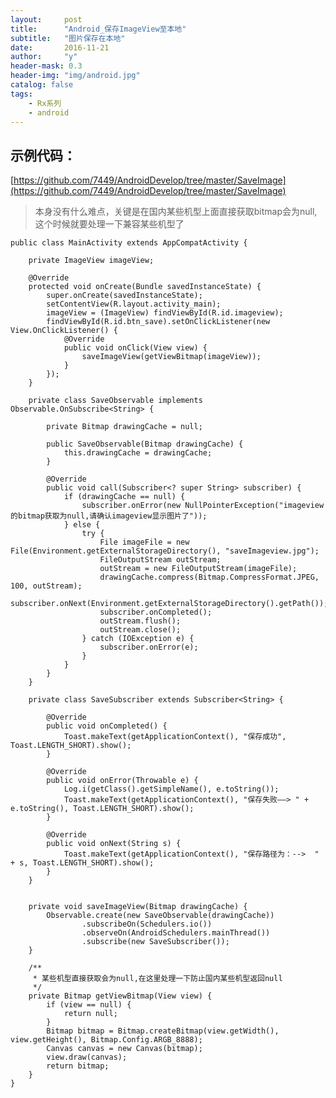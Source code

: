 ```yaml
---
layout:     post
title:      "Android_保存ImageView至本地"
subtitle:   "图片保存在本地"
date:       2016-11-21
author:     "y"
header-mask: 0.3
header-img: "img/android.jpg"
catalog: false
tags:
    - Rx系列
    - android
---
```




## 示例代码：

[https://github.com/7449/AndroidDevelop/tree/master/SaveImage](https://github.com/7449/AndroidDevelop/tree/master/SaveImage)

>本身没有什么难点，关键是在国内某些机型上面直接获取bitmap会为null,这个时候就要处理一下兼容某些机型了


	public class MainActivity extends AppCompatActivity {
	
	    private ImageView imageView;
	
	    @Override
	    protected void onCreate(Bundle savedInstanceState) {
	        super.onCreate(savedInstanceState);
	        setContentView(R.layout.activity_main);
	        imageView = (ImageView) findViewById(R.id.imageview);
	        findViewById(R.id.btn_save).setOnClickListener(new View.OnClickListener() {
	            @Override
	            public void onClick(View view) {
	                saveImageView(getViewBitmap(imageView));
	            }
	        });
	    }
	
	    private class SaveObservable implements Observable.OnSubscribe<String> {
	
	        private Bitmap drawingCache = null;
	
	        public SaveObservable(Bitmap drawingCache) {
	            this.drawingCache = drawingCache;
	        }
	
	        @Override
	        public void call(Subscriber<? super String> subscriber) {
	            if (drawingCache == null) {
	                subscriber.onError(new NullPointerException("imageview的bitmap获取为null,请确认imageview显示图片了"));
	            } else {
	                try {
	                    File imageFile = new File(Environment.getExternalStorageDirectory(), "saveImageview.jpg");
	                    FileOutputStream outStream;
	                    outStream = new FileOutputStream(imageFile);
	                    drawingCache.compress(Bitmap.CompressFormat.JPEG, 100, outStream);
	                    subscriber.onNext(Environment.getExternalStorageDirectory().getPath());
	                    subscriber.onCompleted();
	                    outStream.flush();
	                    outStream.close();
	                } catch (IOException e) {
	                    subscriber.onError(e);
	                }
	            }
	        }
	    }
	
	    private class SaveSubscriber extends Subscriber<String> {
	
	        @Override
	        public void onCompleted() {
	            Toast.makeText(getApplicationContext(), "保存成功", Toast.LENGTH_SHORT).show();
	        }
	
	        @Override
	        public void onError(Throwable e) {
	            Log.i(getClass().getSimpleName(), e.toString());
	            Toast.makeText(getApplicationContext(), "保存失败——> " + e.toString(), Toast.LENGTH_SHORT).show();
	        }
	
	        @Override
	        public void onNext(String s) {
	            Toast.makeText(getApplicationContext(), "保存路径为：-->  " + s, Toast.LENGTH_SHORT).show();
	        }
	    }
	
	
	    private void saveImageView(Bitmap drawingCache) {
	        Observable.create(new SaveObservable(drawingCache))
	                .subscribeOn(Schedulers.io())
	                .observeOn(AndroidSchedulers.mainThread())
	                .subscribe(new SaveSubscriber());
	    }
	
	    /**
	     * 某些机型直接获取会为null,在这里处理一下防止国内某些机型返回null
	     */
	    private Bitmap getViewBitmap(View view) {
	        if (view == null) {
	            return null;
	        }
	        Bitmap bitmap = Bitmap.createBitmap(view.getWidth(), view.getHeight(), Bitmap.Config.ARGB_8888);
	        Canvas canvas = new Canvas(bitmap);
	        view.draw(canvas);
	        return bitmap;
	    }
	}
